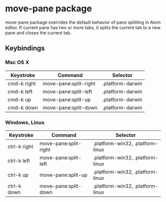 # move-pane package

move-pane package overrides the default behavior of pane splitting in Atom editor.
If current pane has two or more tabs, it splits the current tab to a new pane and closes the current tab.


## Keybindings

### Mac OS X
| Keystroke | Command | Selector |
| --------- | ------- | -------- |
| cmd-k right | move-pane:split-right | .platform-darwin |
| cmd-k left  | move-pane:split-left | .platform-darwin |
| cmd-k up    | move-pane:split-up | .platform-darwin |
| cmd-k down  | move-pane:split-down | .platform-darwin |

### Windows, Linux
| Keystroke | Command | Selector |
| --------- | ------- | -------- |
| ctrl-k right | move-pane:split-right | .platform-win32, .platform-linux |
| ctrl-k left  | move-pane:split-left | .platform-win32, .platform-linux |
| ctrl-k up    | move-pane:split-up | .platform-win32, .platform-linux |
| ctrl-k down  | move-pane:split-down | .platform-win32, .platform-linux |
